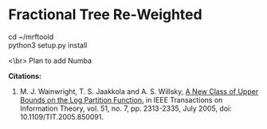 
# Fractional Tree Re-Weighted


cd ~/mrftoold<br>
python3 setup.py install

<\br>
Plan to add Numba




**Citations:**

1. M. J. Wainwright, T. S. Jaakkola and A. S. Willsky, [A New Class of Upper Bounds on the Log Partition Function.](https://ieeexplore.ieee.org/document/1459045) in IEEE Transactions on Information Theory, vol. 51, no. 7, pp. 2313-2335, July 2005, doi: 10.1109/TIT.2005.850091.

